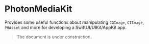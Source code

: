# PhotonMediaKit

Provides some useful functions about manipulating `CGImage`, `CIImage`, `PHAsset` and more for developing a SwiftUI/UIKit/AppKit app.

> The document is under construction.
